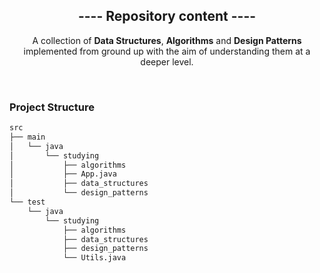 <h2 align="center">---- Repository content ----</h2>

<p align="center">
A collection of <b>Data Structures</b>, <b>Algorithms</b> and <b>Design Patterns</b> implemented from ground up with
the aim of understanding them at a deeper level.
</p>
<br>


<h3 align="left"> Project Structure </h3>

```bash
src
├── main
│   └── java
│       └── studying
│           ├── algorithms
│           ├── App.java
│           ├── data_structures
│           └── design_patterns
└── test
    └── java
        └── studying
            ├── algorithms
            ├── data_structures
            ├── design_patterns
            └── Utils.java
```
